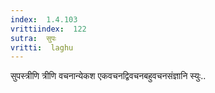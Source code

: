 ```yaml
---
index:  1.4.103
vrittiindex:  122
sutra:  सुपः
vritti:  laghu 
---
```


सुपस्त्रीणि त्रीणि वचनान्येकश एकवचनद्विवचनबहुवचनसंज्ञानि स्युः..

